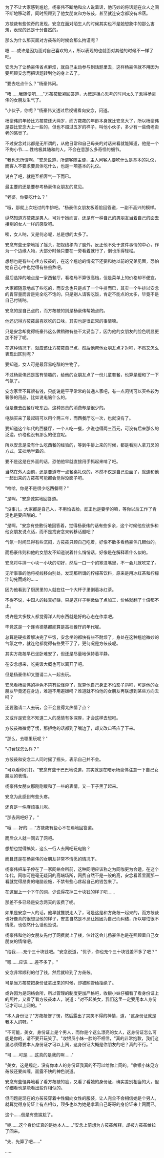 <link rel="stylesheet" href="../../styles/text.css" />

为了不让大家感到尴尬，杨豪伟不断地和众人说着话，他巧妙的将话题在众人之间不断地移动着，同时照顾到了他女朋友和方莜莜，甚至就连安念都没有冷落。

方莜莜有些惊奇的发现，安念在面对陌生人的时候其实也不是她想象中的那么害羞，表现的还是十分自然的。

那么为什么那天面对方莜莜的时候会那么拘谨呢？

嗯......或许是因为面对自己喜欢的人，所以表现的也就面对其他的时候不一样了吧。

安念为了让杨豪伟省点麻烦，就自己主动参与到话题里去，这样杨豪伟就不用因为要照顾安念而把话题转到他的身上去了。

"要去吃点什么？"杨豪伟问。

"唔......我随便吧......"方莜莜赶紧回答道，大概是担心思考的时间太久了惹得杨豪伟的女朋友生气了。

"小伙子，你呢？"杨豪伟又透过后视镜看向安念，问道。

杨豪伟的年龄比方莜莜还大两岁，而方莜莜的年龄本身就比安念大了，所以杨豪伟是要比安念大上一些的，但也不超过五岁的样子，叫他小伙子，多少有一些倚老卖老的感觉了。

不过安念对此都是无所谓的，从他日常和自己母亲的对话来看就能知道，他是一个不拘小节......性格极其随和的人，不会在意那么多奇怪的细节。

"我也无所谓啊。"安念说道，所谓客随主便，主人问客人要吃什么是基本的礼仪，而客人不要求要具体吃什么，也是一项基本的礼仪。

说白了吧，就是互相客气一下而已。

最主要的还是要参考杨豪伟女朋友的意见。

"老婆，你要吃什么？"

"哦，那就上次吃过的牛排吧。"杨豪伟女朋友板着脸回答道，一副不高兴的模样。

纵然知道方莜莜是男人，可对于她而言，还是有一种自己的男朋友当着自己的面去接别的女人一样的感受吧。

唉，女人呐，又是何必呢，总是想的太多了。

安念有些无奈地摇了摇头，把视线移向了窗外，反正他不处于这件事情的中心，作为一个边缘人物，大部分时候只要在一旁看着就行了，倒也乐得轻松。

想想也是有些心疼方莜莜的，在这个尴尬的情况下还要和她以前的兄弟见面，恐怕她自己心中也觉得有些煎熬吧。

最后选择的地点是一家西餐厅，看格局不算很高档，但是菜单上的价格却不便宜。

大家都随意地点了些吃的，而安念也只是点了一个牛排而已，其实一个牛排以安念的胃容量而言是完全吃不饱的，只是别人请客吃饭，肯定不能点的太多，毕竟不是自己付钱呐。

安念的是自己点的，而方莜莜的则是杨豪伟帮她点的。

他还记得方莜莜最喜欢吃的口味，其实也是很正常的事情嘛。

只是安念却觉得杨豪伟这么做稍微有些不太妥当了，因为他的女朋友的脸色明显更加不好了呢。

在这种情况下，就应该让方莜莜自己点，然后他帮他女朋友点才对吧，不然又怎么表现出区别呢？

要知道，女人可是最容易吃醋的生物了。

不过杨豪伟还是蛮有情趣的，给他的女朋友点了一份儿童套餐，也算是缓和了一下气氛了。

安念家里不算很有钱，只能说是平平常常的普通人家吧，有一点闲钱可以买些较为奢侈的用品，比如说电脑什么的。

但是像去西餐厅吃东西，这种昂贵的消费却是很少的。

电脑买来了最起码可以用个两三年，而西餐厅吃一次，也就没有了。

要知道这个年代的西餐厅，一个人吃一餐，少说也得两三百元，可没有后来那么的泛滥，价格也没有那么的便宜呢。

所以安念是没有什么吃西餐的经验的，等到牛排上来的时候，都是看别人拿刀叉的方式，笨拙地学着的。

要不是这是在外面的话，恐怕他早就直接用手抓起来啃了吧。

当然在外人面前，还是要遵守一点餐桌礼仪的，不然不仅是自己没面子，就连和他一起出来的方莜莜可能都会觉得没面子吧。

"哈哈，你是不是很少吃西餐啊？"

"是啊。"安念诚实地回答道。

"没事儿，大家都是自己人，不用怕丢脸，反正也是要学的嘛，等你以后工作了肯定也是要应酬的。"

"是啊。"安念有些敷衍地回答着，觉得杨豪伟的话有些多余，这个时候他应该多和他女朋友说点话，而不是找安念来转移话题吧？

气氛一时间显得有些沉闷，方莜莜只顾自己吃着，好像不敢多看杨豪伟几眼似的。

而杨豪伟则和他的女朋友不知道说着什么悄悄话，好像是在解释着什么似的。

安念将牛排一小块一小块的切好，然后一口一个的塞进嘴里，不一会儿就吃完了。

无所事事的他将视线移向别处，发现那所谓的柠檬茶饮料，原来是用冰红茶和柠檬汁勾兑而成的......

因为他看到了厨房里的人就在往一个大杯子里倒着冰红茶。

不得不说，中国人的钱真好赚，只是这样子稍微做了点加工，价格就翻了十倍都不止。

或许是大多数人都觉得洋人的东西就是好的心态在作祟吧。

毕竟这是一个连肯德基都能算是高档餐厅的年代呢。

总算是硬挨着解决完了午饭，安念坐的都快有些不耐烦了，身处在这种尴尬微妙的气氛之中，就连他都觉得有些受不了了，更何况是方莜莜呢。

其实方莜莜早已坐卧难安了，但还是尽量地保持着平静。

在安念想来，吃完饭大概也可以离开了吧。

但是杨豪伟却又邀请二人一起去玩。

安念看杨豪伟的神色不禁有些怪异了，就算他自己身正不怕影子斜吧，可是他的女朋友毕竟还在身边，难道不用避嫌吗？难道就不怕他的女朋友再联想到某些方向去吗？

还要邀请二人去玩，会不会显得太热情了点？

又或许是安念不知道二人的感情有多深厚，才会这样去想吧。

方莜莜微微愣了愣，那拒绝的话都到了嘴边了，却又改口答应了下来。

"那么，去哪里玩呢？"

"打台球怎么样？"

方莜莜和安念二人同时摇了摇头，表示自己并不会。

"可以看你们打。"安念有些干巴巴地说道，其实就是在暗示杨豪伟注意一下自己女朋友的表情。

杨豪伟女朋友那刚刚缓和了一些的表情，又一下子黑了起来。

安念为此感到有些头疼。

还真是一件麻烦事儿呢。

"那去网吧好了。"

"哦......好的......"方莜莜有些心不在焉地回答道。

而后众人就一同去了网吧。

想想也觉得搞笑，这么一行人去网吧玩电脑？

而且还是在杨豪伟的女朋友非常不情愿的情况下。

杨豪伟把车子停在了一家网络会所前，这种网吧应该称之为网咖更为合适，在这个年代，网咖可是毫无疑问的高端场所，网费自然不是一般的高，安念看着里面那一看就觉得昂贵的电脑设施，不禁有些心疼起自己的钱包来了。

在这里上一个下午的网，少说得花掉三十块钱的样子吧......

那差不多已经是安念两天的饭费了呢。

如果是安念一人的话，他早就推脱走人了，可是这是和方莜莜一起来的，而方莜莜也好像真的很想见他的样子，安念自然是不忍让她因为自己而纠结，所以哪怕很不情愿，也依然什么话也没说。

杨豪伟和他的女朋友先付了网费就上了楼，估计这会儿杨豪伟也是在照顾着自己女朋友的情绪吧。

"给我......充个三十块钱吧。"安念说道，"优子，你也充个三十块钱差不多了吧？"

"嗯......应该......差不多了。"

安念非常顺利的付了钱，然后就轮到了方莜莜。

可是当方莜莜把身份证拿出来的时候，却被网管给拒绝了。

或许因为是网络会所，所以管理的制度更加严格吧，收银小妹仔细看了看身份证上的照片，又看了看方莜莜本人，说道："对不起美女，我们这里一定要用本人身份证才可以上网的。"

"本人身份证？"方莜莜愣了愣，然后露出了哭笑不得的神情，道，"这身份证就是我本人的呀。"

"不可能，美女，身份证上是个男人，而你是个这么漂亮的女人，这身份证怎么可能是你的，请不要开玩笑了。"收银员小妹一脸的不相信，"真的非常抱歉，我们这里必须得要本人身份证才可以上网，这身份证大概是你朋友的吧？真的不行。"

"可......可是......这真的是我的啊......"

"美女，这是规定，没有你本人的身份证我真的不可以给你上网的。"收银小妹见方莜莜还要纠缠，面露不快的神色说道。

安念有些怪异地看了看方莜莜的脸，又看了看她的身份证，确实差别相当的大，但仔细看也是能看出些许相似的。

但问题是现在的方莜莜穿着中性偏向女性的服装，让人完全不会相信她是个男人，就算觉得身份证上有点相似，顶多也以为她是拿着自己哥哥的身份证来上网而已。

这个......倒是有些尴尬了。

"呃......这个身份证真的是她本人......"安念上前想为方莜莜解释，却被方莜莜给拉了回来。

"先、先算了吧......"

......
